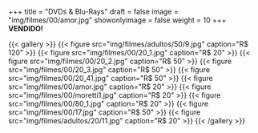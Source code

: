 +++
title = "DVDs & Blu-Rays"
draft = false
image = "img/filmes/00/amor.jpg"
showonlyimage = false
weight = 10
+++
**VENDIDO!**

<!--more-->

{{< gallery >}}
{{< figure src="img/filmes/adultos/50/9.jpg" caption="R$ 120" >}}
{{< figure src="img/filmes/00/20_1.jpg" caption="R$ 20" >}}
{{< figure src="img/filmes/00/20_2.jpg" caption="R$ 50" >}}
{{< figure src="img/filmes/00/20_3.jpg" caption="R$ 50" >}}
{{< figure src="img/filmes/00/20_41.jpg" caption="R$ 50" >}}
{{< figure src="img/filmes/00/amor.jpg" caption="R$ 20" >}}
{{< figure src="img/filmes/00/moretti1.jpg" caption="R$ 20" >}}
{{< figure src="img/filmes/00/80_1.jpg" caption="R$ 20" >}}
{{< figure src="img/filmes/00/17.jpg" caption="R$ 50" >}}
{{< figure src="img/filmes/adultos/20/11.jpg" caption="R$ 20" >}}
{{< /gallery >}}

